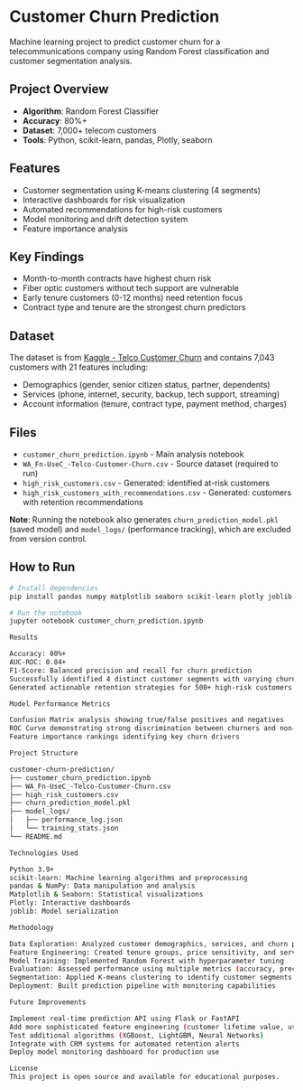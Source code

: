 # Customer Churn Prediction

Machine learning project to predict customer churn for a telecommunications company using Random Forest classification and customer segmentation analysis.

## Project Overview
- **Algorithm**: Random Forest Classifier
- **Accuracy**: 80%+
- **Dataset**: 7,000+ telecom customers
- **Tools**: Python, scikit-learn, pandas, Plotly, seaborn

## Features
- Customer segmentation using K-means clustering (4 segments)
- Interactive dashboards for risk visualization
- Automated recommendations for high-risk customers
- Model monitoring and drift detection system
- Feature importance analysis

## Key Findings
- Month-to-month contracts have highest churn risk
- Fiber optic customers without tech support are vulnerable
- Early tenure customers (0-12 months) need retention focus
- Contract type and tenure are the strongest churn predictors

## Dataset
The dataset is from [Kaggle - Telco Customer Churn](https://www.kaggle.com/datasets/blastchar/telco-customer-churn) and contains 7,043 customers with 21 features including:
- Demographics (gender, senior citizen status, partner, dependents)
- Services (phone, internet, security, backup, tech support, streaming)
- Account information (tenure, contract type, payment method, charges)

## Files
- `customer_churn_prediction.ipynb` - Main analysis notebook
- `WA_Fn-UseC_-Telco-Customer-Churn.csv` - Source dataset (required to run)
- `high_risk_customers.csv` - Generated: identified at-risk customers
- `high_risk_customers_with_recommendations.csv` - Generated: customers with retention recommendations

**Note**: Running the notebook also generates `churn_prediction_model.pkl` (saved model) and `model_logs/` (performance tracking), which are excluded from version control.

## How to Run
```bash
# Install dependencies
pip install pandas numpy matplotlib seaborn scikit-learn plotly joblib

# Run the notebook
jupyter notebook customer_churn_prediction.ipynb

Results

Accuracy: 80%+
AUC-ROC: 0.84+
F1-Score: Balanced precision and recall for churn prediction
Successfully identified 4 distinct customer segments with varying churn rates
Generated actionable retention strategies for 500+ high-risk customers

Model Performance Metrics

Confusion Matrix analysis showing true/false positives and negatives
ROC Curve demonstrating strong discrimination between churners and non-churners
Feature importance rankings identifying key churn drivers

Project Structure

customer-churn-prediction/
├── customer_churn_prediction.ipynb
├── WA_Fn-UseC_-Telco-Customer-Churn.csv
├── high_risk_customers.csv
├── churn_prediction_model.pkl
├── model_logs/
│   ├── performance_log.json
│   └── training_stats.json
└── README.md

Technologies Used

Python 3.9+
scikit-learn: Machine learning algorithms and preprocessing
pandas & NumPy: Data manipulation and analysis
Matplotlib & Seaborn: Statistical visualizations
Plotly: Interactive dashboards
joblib: Model serialization

Methodology

Data Exploration: Analyzed customer demographics, services, and churn patterns
Feature Engineering: Created tenure groups, price sensitivity, and service count features
Model Training: Implemented Random Forest with hyperparameter tuning
Evaluation: Assessed performance using multiple metrics (accuracy, precision, recall, AUC)
Segmentation: Applied K-means clustering to identify customer segments
Deployment: Built prediction pipeline with monitoring capabilities

Future Improvements

Implement real-time prediction API using Flask or FastAPI
Add more sophisticated feature engineering (customer lifetime value, usage trends)
Test additional algorithms (XGBoost, LightGBM, Neural Networks)
Integrate with CRM systems for automated retention alerts
Deploy model monitoring dashboard for production use

License
This project is open source and available for educational purposes.
